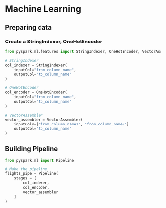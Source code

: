 # Machine Learning

## Preparing data

### Create a StringIndexer, OneHotEncoder

```python
from pyspark.ml.features import StringIndexer, OneHotEncoder, VectorAssembler

# StringIndexer
col_indexer = StringIndexer(
    inputCol="from_column_name",
    outputCol="to_column_name"
)

# OneHotEncoder
col_encoder = OneHotEncoder(
    inputCol="from_column_name",
    outputCol="to_column_name"
)

# VectorAssembler
vector_assembler = VectorAssembler(
    inputCols=["from_column_name1", "from_column_name2"]
    outputCol="to_column_name"
)
```

## Building Pipeline 

```python
from pyspark.ml import Pipeline

# Make the pipeline
flights_pipe = Pipeline(
    stages = [
        col_indexer,
        col_encoder,
        vector_assembler
    ]
)
```